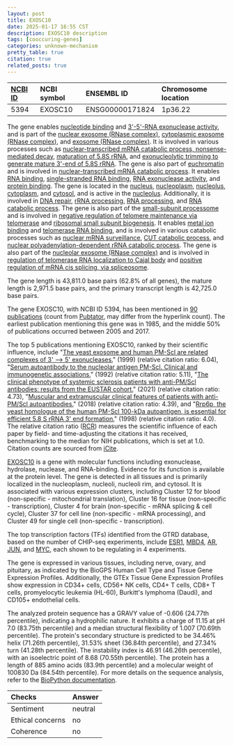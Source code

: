 ```yaml
---
layout: post
title: EXOSC10
date: 2025-01-17 16:55 CST
description: EXOSC10 description
tags: [cooccuring-genes]
categories: unknown-mechanism
pretty_table: true
citation: true
related_posts: true
---
```




| [NCBI ID](https://www.ncbi.nlm.nih.gov/gene/5394) | NCBI symbol | ENSEMBL ID | Chromosome location |
| :-------- | :------- | :-------- | :------- |
| 5394  | EXOSC10 | ENSG00000171824 | 1p36.22 |



The gene enables [nucleotide binding](https://amigo.geneontology.org/amigo/term/GO:0000166) and [3'-5'-RNA exonuclease activity](https://amigo.geneontology.org/amigo/term/GO:0000175), and is part of the [nuclear exosome (RNase complex)](https://amigo.geneontology.org/amigo/term/GO:0000176), [cytoplasmic exosome (RNase complex)](https://amigo.geneontology.org/amigo/term/GO:0000177), and [exosome (RNase complex)](https://amigo.geneontology.org/amigo/term/GO:0000178). It is involved in various processes such as [nuclear-transcribed mRNA catabolic process, nonsense-mediated decay](https://amigo.geneontology.org/amigo/term/GO:0000184), [maturation of 5.8S rRNA](https://amigo.geneontology.org/amigo/term/GO:0000460), and [exonucleolytic trimming to generate mature 3'-end of 5.8S rRNA](https://amigo.geneontology.org/amigo/term/GO:0000467). The gene is also part of [euchromatin](https://amigo.geneontology.org/amigo/term/GO:0000791) and is involved in [nuclear-transcribed mRNA catabolic process](https://amigo.geneontology.org/amigo/term/GO:0000956). It enables [RNA binding](https://amigo.geneontology.org/amigo/term/GO:0003723), [single-stranded RNA binding](https://amigo.geneontology.org/amigo/term/GO:0003727), [RNA exonuclease activity](https://amigo.geneontology.org/amigo/term/GO:0004532), and [protein binding](https://amigo.geneontology.org/amigo/term/GO:0005515). The gene is located in the [nucleus](https://amigo.geneontology.org/amigo/term/GO:0005634), [nucleoplasm](https://amigo.geneontology.org/amigo/term/GO:0005654), [nucleolus](https://amigo.geneontology.org/amigo/term/GO:0005730), [cytoplasm](https://amigo.geneontology.org/amigo/term/GO:0005737), and [cytosol](https://amigo.geneontology.org/amigo/term/GO:0005829), and is active in the [nucleolus](https://amigo.geneontology.org/amigo/term/GO:0005730). Additionally, it is involved in [DNA repair](https://amigo.geneontology.org/amigo/term/GO:0006281), [rRNA processing](https://amigo.geneontology.org/amigo/term/GO:0006364), [RNA processing](https://amigo.geneontology.org/amigo/term/GO:0006396), and [RNA catabolic process](https://amigo.geneontology.org/amigo/term/GO:0006401). The gene is also part of the [small-subunit processome](https://amigo.geneontology.org/amigo/term/GO:0032040) and is involved in [negative regulation of telomere maintenance via telomerase](https://amigo.geneontology.org/amigo/term/GO:0032211) and [ribosomal small subunit biogenesis](https://amigo.geneontology.org/amigo/term/GO:0042274). It enables [metal ion binding](https://amigo.geneontology.org/amigo/term/GO:0046872) and [telomerase RNA binding](https://amigo.geneontology.org/amigo/term/GO:0070034), and is involved in various catabolic processes such as [nuclear mRNA surveillance](https://amigo.geneontology.org/amigo/term/GO:0071028), [CUT catabolic process](https://amigo.geneontology.org/amigo/term/GO:0071034), and [nuclear polyadenylation-dependent rRNA catabolic process](https://amigo.geneontology.org/amigo/term/GO:0071035). The gene is also part of the [nucleolar exosome (RNase complex)](https://amigo.geneontology.org/amigo/term/GO:0101019) and is involved in [regulation of telomerase RNA localization to Cajal body](https://amigo.geneontology.org/amigo/term/GO:1904872) and [positive regulation of mRNA cis splicing, via spliceosome](https://amigo.geneontology.org/amigo/term/GO:1905746).


The gene length is 43,811.0 base pairs (62.8% of all genes), the mature length is 2,971.5 base pairs, and the primary transcript length is 42,725.0 base pairs.


The gene EXOSC10, with NCBI ID 5394, has been mentioned in [90 publications](https://pubmed.ncbi.nlm.nih.gov/?term=%22EXOSC10%22) (count from [Pubtator](https://academic.oup.com/nar/article/47/W1/W587/5494727), may differ from the hyperlink count). The earliest publication mentioning this gene was in 1985, and the middle 50% of publications occurred between 2005 and 2017.


The top 5 publications mentioning EXOSC10, ranked by their scientific influence, include "[The yeast exosome and human PM-Scl are related complexes of 3' --> 5' exonucleases.](https://pubmed.ncbi.nlm.nih.gov/10465791)" (1999) (relative citation ratio: 6.04), "[Serum autoantibody to the nucleolar antigen PM-Scl. Clinical and immunogenetic associations.](https://pubmed.ncbi.nlm.nih.gov/1418007)" (1992) (relative citation ratio: 5.11), "[The clinical phenotype of systemic sclerosis patients with anti-PM/Scl antibodies: results from the EUSTAR cohort.](https://pubmed.ncbi.nlm.nih.gov/33580257)" (2021) (relative citation ratio: 4.73), "[Muscular and extramuscular clinical features of patients with anti-PM/Scl autoantibodies.](https://pubmed.ncbi.nlm.nih.gov/29728522)" (2018) (relative citation ratio: 4.39), and "[Rrp6p, the yeast homologue of the human PM-Scl 100-kDa autoantigen, is essential for efficient 5.8 S rRNA 3' end formation.](https://pubmed.ncbi.nlm.nih.gov/9582370)" (1998) (relative citation ratio: 4.0). The relative citation ratio ([RCR](https://journals.plos.org/plosbiology/article?id=10.1371/journal.pbio.1002541)) measures the scientific influence of each paper by field- and time-adjusting the citations it has received, benchmarking to the median for NIH publications, which is set at 1.0. Citation counts are sourced from [iCite](https://icite.od.nih.gov).


[EXOSC10](https://www.proteinatlas.org/ENSG00000171824-EXOSC10) is a gene with molecular functions including exonuclease, hydrolase, nuclease, and RNA-binding. Evidence for its function is available at the protein level. The gene is detected in all tissues and is primarily localized in the nucleoplasm, nucleoli, nucleoli rim, and cytosol. It is associated with various expression clusters, including Cluster 12 for blood (non-specific - mitochondrial translation), Cluster 16 for tissue (non-specific - transcription), Cluster 4 for brain (non-specific - mRNA splicing & cell cycle), Cluster 37 for cell line (non-specific - mRNA processing), and Cluster 49 for single cell (non-specific - transcription).


The top transcription factors (TFs) identified from the GTRD database, based on the number of CHIP-seq experiments, include [ESR1](https://www.ncbi.nlm.nih.gov/gene/2099), [MBD4](https://www.ncbi.nlm.nih.gov/gene/8930), [AR](https://www.ncbi.nlm.nih.gov/gene/367), [JUN](https://www.ncbi.nlm.nih.gov/gene/3725), and [MYC](https://www.ncbi.nlm.nih.gov/gene/4609), each shown to be regulating in 4 experiments.





The gene is expressed in various tissues, including nerve, ovary, and pituitary, as indicated by the BioGPS Human Cell Type and Tissue Gene Expression Profiles. Additionally, the GTEx Tissue Gene Expression Profiles show expression in CD34+ cells, CD56+ NK cells, CD4+ T cells, CD8+ T cells, promyelocytic leukemia (HL-60), Burkitt's lymphoma (Daudi), and CD105+ endothelial cells.




The analyzed protein sequence has a GRAVY value of -0.606 (24.77th percentile), indicating a hydrophilic nature. It exhibits a charge of 11.15 at pH 7.0 (83.75th percentile) and a median structural flexibility of 1.007 (70.69th percentile). The protein's secondary structure is predicted to be 34.46% helix (71.26th percentile), 31.53% sheet (36.84th percentile), and 27.34% turn (41.28th percentile). The instability index is 46.91 (46.26th percentile), with an isoelectric point of 8.68 (70.55th percentile). The protein has a length of 885 amino acids (83.9th percentile) and a molecular weight of 100830 Da (84.54th percentile). For more details on the sequence analysis, refer to the [BioPython documentation](https://biopython.org/docs/1.75/api/Bio.SeqUtils.ProtParam.html).





| Checks    | Answer |
| :-------- | :------- |
| Sentiment  | neutral   |
| Ethical concerns | no     |
| Coherence    | no    |